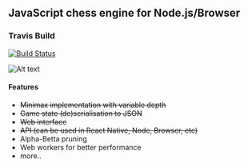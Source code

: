 ## JavaScript chess engine for Node.js/Browser

### Travis Build
[![Build Status](https://travis-ci.org/venil7/chess.svg?branch=master)](https://travis-ci.org/venil7/chess)

![Alt text](http://i.imgur.com/mMDubRW.gif)
    
#### Features
 - ~~Minimax implementation with variable depth~~
 - ~~Game state (de)serialisation to JSON~~
 - ~~Web interface~~
 - ~~API (can be used in React Native, Node, Browser, etc)~~
 - Alpha-Betta pruning
 - Web workers for better performance
 - more..
